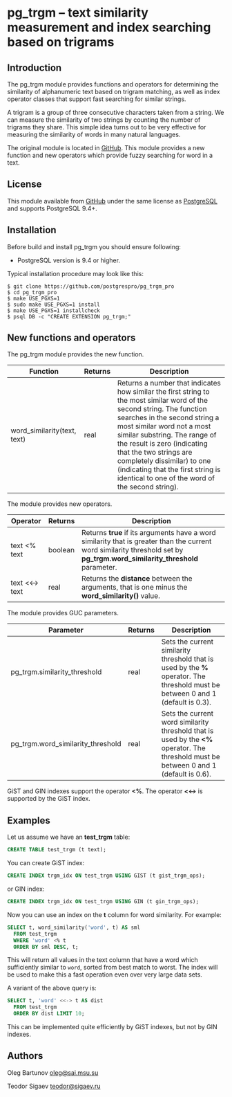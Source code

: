 # pg_trgm – text similarity measurement and index searching based on trigrams

## Introduction

The pg_trgm module provides functions and operators for determining the
similarity of alphanumeric text based on trigram matching, as well as index
operator classes that support fast searching for similar strings.

A trigram is a group of three consecutive characters taken from a string. We can
measure the similarity of two strings by counting the number of trigrams they
share. This simple idea turns out to be very effective for measuring the
similarity of words in many natural languages.

The original module is located in
[GitHub](https://github.com/postgres/postgres/tree/master/contrib/pg_trgm). This
module provides a new function and new operators which provide fuzzy searching
for word in a text.

## License

This module available from [GitHub](https://github.com/postgrespro/pg_trgm_pro)
under the same license as [PostgreSQL](http://www.postgresql.org/about/licence/)
and supports PostgreSQL 9.4+.

## Installation

Before build and install pg_trgm you should ensure following:

* PostgreSQL version is 9.4 or higher.

Typical installation procedure may look like this:

    $ git clone https://github.com/postgrespro/pg_trgm_pro
    $ cd pg_trgm_pro
    $ make USE_PGXS=1
    $ sudo make USE_PGXS=1 install
    $ make USE_PGXS=1 installcheck
    $ psql DB -c "CREATE EXTENSION pg_trgm;"

## New functions and operators

The pg_trgm module provides the new function.

|          Function           | Returns |                      Description
| --------------------------- | ------- | ---------------------------------------------------
| word_similarity(text, text) | real    | Returns a number that indicates how similar the first string to the most similar word of the second string. The function searches in the second string a most similar word not a most similar substring. The range of the result is zero (indicating that the two strings are completely dissimilar) to one (indicating that the first string is identical to one of the word of the second string).

The module provides new operators.

|    Operator    | Returns |                      Description
| -------------- | ------- | ---------------------------------------------------
| text <% text   | boolean | Returns **true** if its arguments have a word similarity that is greater than the current word similarity threshold set by **pg_trgm.word_similarity_threshold** parameter.
| text <<-> text | real    | Returns the **distance** between the arguments, that is one minus the **word_similarity()** value.

The module provides GUC parameters.

|       Parameter                   | Returns |                      Description
| --------------------------------- | ------- | ---------------------------------------------------
| pg_trgm.similarity_threshold      | real    | Sets the current similarity threshold that is used by the **%** operator. The threshold must be between 0 and 1 (default is 0.3).
| pg_trgm.word_similarity_threshold | real    | Sets the current word similarity threshold that is used by the **<%** operator. The threshold must be between 0 and 1 (default is 0.6).

GiST and GIN indexes support the operator **<%**. The operator **<<->** is
supported by the GiST index.

## Examples

Let us assume we have an **test_trgm** table:

```sql
CREATE TABLE test_trgm (t text);
```

You can create GiST index:

```sql
CREATE INDEX trgm_idx ON test_trgm USING GIST (t gist_trgm_ops);
```

or GIN index:

```sql
CREATE INDEX trgm_idx ON test_trgm USING GIN (t gin_trgm_ops);
```

Now you can use an index on the **t** column for word similarity. For example:

```sql
SELECT t, word_similarity('word', t) AS sml
  FROM test_trgm
  WHERE 'word' <% t
  ORDER BY sml DESC, t;
```

This will return all values in the text column that have a word which
sufficiently similar to `word`, sorted from best match to worst. The index will be used to make this a fast operation even over very large data sets.

A variant of the above query is:

```sql
SELECT t, 'word' <<-> t AS dist
  FROM test_trgm
  ORDER BY dist LIMIT 10;
```

This can be implemented quite efficiently by GiST indexes, but not by GIN
indexes.

## Authors

Oleg Bartunov <oleg@sai.msu.su>

Teodor Sigaev <teodor@sigaev.ru>